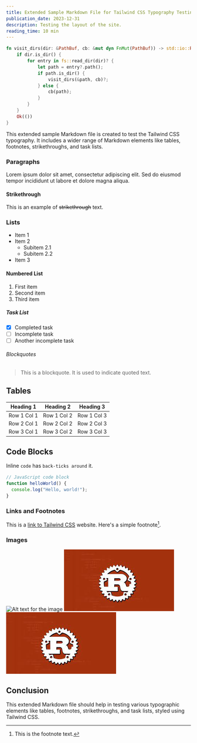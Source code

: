```yaml
---
title: Extended Sample Markdown File for Tailwind CSS Typography Testing
publication_date: 2023-12-31
description: Testing the layout of the site.
reading_time: 10 min
---
```




```rust
fn visit_dirs(dir: &PathBuf, cb: &mut dyn FnMut(PathBuf)) -> std::io::Result<()> {
    if dir.is_dir() {
        for entry in fs::read_dir(dir)? {
            let path = entry?.path();
            if path.is_dir() {
                visit_dirs(&path, cb)?;
            } else {
                cb(path);
            }
        }
    }
    Ok(())
}
```



This extended sample Markdown file is created to test the Tailwind CSS typography. It includes a wider range of Markdown elements like tables, footnotes, strikethroughs, and task lists.

### Paragraphs
Lorem ipsum dolor sit amet, consectetur adipiscing elit. Sed do eiusmod tempor incididunt ut labore et dolore magna aliqua.

#### Strikethrough
This is an example of ~~strikethrough~~ text.

### Lists
- Item 1
- Item 2
  - Subitem 2.1
  - Subitem 2.2
- Item 3

#### Numbered List
1. First item
2. Second item
3. Third item

##### Task List
- [x] Completed task
- [ ] Incomplete task
- [ ] Another incomplete task

###### Blockquotes
> This is a blockquote. It is used to indicate quoted text.

## Tables
| Heading 1 | Heading 2 | Heading 3 |
|-----------|-----------|-----------|
| Row 1 Col 1 | Row 1 Col 2 | Row 1 Col 3 |
| Row 2 Col 1 | Row 2 Col 2 | Row 2 Col 3 |
| Row 3 Col 1 | Row 3 Col 2 | Row 3 Col 3 |

## Code Blocks
Inline `code` has `back-ticks around` it.

```javascript
// JavaScript code block
function helloWorld() {
  console.log("Hello, world!");
}
```

### Links and Footnotes
This is a [link to Tailwind CSS](https://tailwindcss.com) website.
Here's a simple footnote[^1].

[^1]: This is the footnote text.

### Images
![Alt text for the image](https://via.placeholder.com/150)
![test for hack](./rust.jpeg)
![test for hack2](https://github.com/hongyilyu/rust-blog/blob/master/posts/blogs/2023/sample-markdown-test/rust.jpeg?raw=true)
## Conclusion
This extended Markdown file should help in testing various typographic elements like tables, footnotes, strikethroughs, and task lists, styled using Tailwind CSS.
